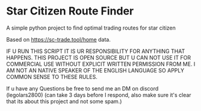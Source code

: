 # Star Citizen Route Finder

A simple python project to find optimal trading routes for star citizen

Based on https://sc-trade.tool/home data.

IF U RUN THIS SCRIPT IT IS UR RESPONSIBILITY FOR ANYTHING THAT HAPPENS.
THIS PROJECT IS OPEN SOURCE BUT U CAN NOT USE IT FOR COMMERCIAL USE WITHOUT EXPLICIT WRITTEN PERMISSION FROM ME.
I AM NOT AN NATIVE SPEAKER OF THE ENGLISH LANGUAGE SO APPLY COMMON SENSE TO THESE RULES.

If u have any Questions be free to send me an DM on discord (legolars2800) (can take 3 days before I respond, also make sure it's clear that its about this project and not some spam.)